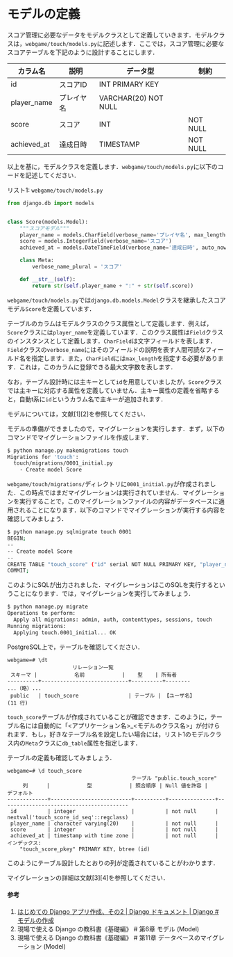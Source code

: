 # モデルの定義

スコア管理に必要なデータをモデルクラスとして定義していきます．モデルクラスは，`webgame/touch/models.py`に記述します．ここでは，スコア管理に必要なスコアテーブルを下記のように設計することにします．

| カラム名 | 説明 | データ型 | 制約 |
| --- | --- | --- | --- |
| id | スコアID | INT	PRIMARY KEY |
| player_name | プレイヤ名 | VARCHAR(20)	NOT NULL |
| score | スコア | INT | NOT NULL |
| achieved_at | 達成日時 | TIMESTAMP | NOT NULL |

以上を基に，モデルクラスを定義します．`webgame/touch/models.py`に以下のコードを記述してください．

リスト1: `webgame/touch/models.py`
```py
from django.db import models


class Score(models.Model):
    """スコアモデル"""
    player_name = models.CharField(verbose_name='プレイヤ名', max_length=20)
    score = models.IntegerField(verbose_name='スコア')
    achieved_at = models.DateTimeField(verbose_name='達成日時', auto_now_add=True)

    class Meta:
        verbose_name_plural = 'スコア'

    def __str__(self):
        return str(self.player_name + ":" + str(self.score))
```

`webgame/touch/models.py`では`django.db.models.Model`クラスを継承したスコアモデル`Score`を定義しています．

テーブルのカラムはモデルクラスのクラス属性として定義します．例えば，`Score`クラスには`player_name`を定義しています．このクラス属性は`Field`クラスのインスタンスとして定義します．`CharField`は文字フィールドを表します．`Field`クラスの`verbose_name`にはそのフィールドの説明を表す人間可読なフィールド名を指定します．また，`CharField`には`max_length`を指定する必要があります．これは，このカラムに登録できる最大文字数を表します．

なお，テーブル設計時には主キーとして`id`を用意していましたが，`Score`クラスでは主キーに対応する属性を定義していません．主キー属性の定義を省略すると，自動t系に`id`というカラム名で主キーが追加されます．


モデルについては，文献[1][2]を参照してください．


モデルの準備ができましたので，マイグレーションを実行します．まず，以下のコマンドでマイグレーションファイルを作成します．

```bash
$ python manage.py makemigrations touch
Migrations for 'touch':
  touch/migrations/0001_initial.py
    - Create model Score
```

`webgame/touch/migrations/`ディレクトリに`0001_initial.py`が作成されました．この時点ではまだマイグレーションは実行されていません．マイグレーションを実行することで，このマイグレーションファイルの内容がデータベースに適用されることになります．以下のコマンドでマイグレーションが実行する内容を確認してみましょう．

```bash
$ python manage.py sqlmigrate touch 0001
BEGIN;
--
-- Create model Score
--
CREATE TABLE "touch_score" ("id" serial NOT NULL PRIMARY KEY, "player_name" varchar(20) NOT NULL, "score" integer NOT NULL, "achieved_at" timestamp with time zone NOT NULL);
COMMIT;
```

このようにSQLが出力されました．マイグレーションはこのSQLを実行するということになります．では，マイグレーションを実行してみましょう．

```bash
$ python manage.py migrate
Operations to perform:
  Apply all migrations: admin, auth, contenttypes, sessions, touch
Running migrations:
  Applying touch.0001_initial... OK
```

PostgreSQL上で，テーブルを確認してください．
 
```pgsql
webgame=# \dt
                     リレーション一覧
 スキーマ |            名前            |    型    | 所有者 
----------+----------------------------+----------+--------
...（略）...
 public   | touch_score                | テーブル | 【ユーザ名】
(11 行)
```

`touch_score`テーブルが作成されていることが確認できます．このように，テーブル名には自動的に「<アプリケーション名>_<モデルのクラス名>」が付けられます．もし，好きなテーブル名を設定したい場合には，リスト1のモデルクラス内の`Meta`クラスに`db_table`属性を指定します．

テーブルの定義も確認してみましょう．

```pgsql
webgame=# \d touch_score
                                        テーブル "public.touch_score"
     列      |            型            | 照合順序 | Null 値を許容 |               デフォルト                
-------------+--------------------------+----------+---------------+-----------------------------------------
 id          | integer                  |          | not null      | nextval('touch_score_id_seq'::regclass)
 player_name | character varying(20)    |          | not null      | 
 score       | integer                  |          | not null      | 
 achieved_at | timestamp with time zone |          | not null      | 
インデックス:
    "touch_score_pkey" PRIMARY KEY, btree (id)
```

このようにテーブル設計したとおりの列が定義されていることがわかります．

マイグレーションの詳細は文献[3][4]を参照してください．

#### 参考
1. [はじめての Django アプリ作成、その2 | Django ドキュメント | Django # モデルの作成](https://docs.djangoproject.com/ja/3.2/intro/tutorial02/#creating-models)
1. 現場で使える Django の教科書《基礎編》 # 第6章 モデル (Model)
1. 現場で使える Django の教科書《基礎編》 # 第11章 データベースのマイグレーション (Model)
